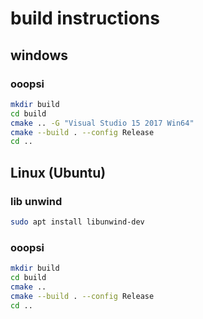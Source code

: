 # build instructions

## windows

### ooopsi

```bash
mkdir build
cd build
cmake .. -G "Visual Studio 15 2017 Win64"
cmake --build . --config Release
cd ..
```

## Linux (Ubuntu)

### lib unwind

```bash
sudo apt install libunwind-dev
```

### ooopsi

```bash
mkdir build
cd build
cmake ..
cmake --build . --config Release
cd ..
```
